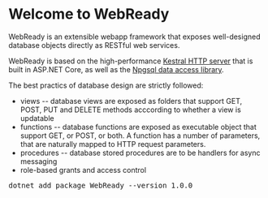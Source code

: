 # Welcome to WebReady  

WebReady is an extensible webapp framework that exposes well-designed database objects directly as RESTful web services.

WebReady is based on the high-performance [Kestral HTTP server](https://github.com/aspnet/AspNetCore/tree/master/src/Servers/Kestrel) that is built in ASP.NET Core, as well as the [Npgsql data access library](https://www.npgsql.org/).

The best practics of database design are strictly followed:
* views -- database views are exposed as folders that support GET, POST, PUT and DELETE methods acccording to whether a view is updatable
* functions -- database functions are exposed as executable object that support GET, or POST, or both. A function has a number of parameters, that are naturally mapped to HTTP request parameters.
* procedures -- database stored procedures are to be handlers for async messaging
* role-based grants and access control


<pre>
dotnet add package WebReady --version 1.0.0
</pre>
